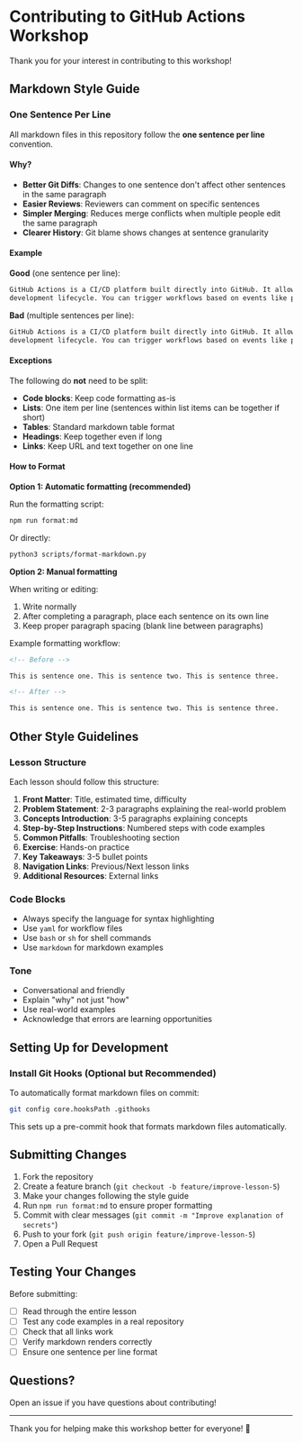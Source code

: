 # Contributing to GitHub Actions Workshop

Thank you for your interest in contributing to this workshop!

## Markdown Style Guide

### One Sentence Per Line

All markdown files in this repository follow the **one sentence per line** convention.

#### Why?

- **Better Git Diffs**: Changes to one sentence don't affect other sentences in the same paragraph
- **Easier Reviews**: Reviewers can comment on specific sentences
- **Simpler Merging**: Reduces merge conflicts when multiple people edit the same paragraph
- **Clearer History**: Git blame shows changes at sentence granularity

#### Example

**Good** (one sentence per line):

```markdown
GitHub Actions is a CI/CD platform built directly into GitHub. It allows you to automate tasks in your software
development lifecycle. You can trigger workflows based on events like pushes, pull requests, or schedules.
```

**Bad** (multiple sentences per line):

```markdown
GitHub Actions is a CI/CD platform built directly into GitHub. It allows you to automate tasks in your software
development lifecycle. You can trigger workflows based on events like pushes, pull requests, or schedules.
```

#### Exceptions

The following do **not** need to be split:

- **Code blocks**: Keep code formatting as-is
- **Lists**: One item per line (sentences within list items can be together if short)
- **Tables**: Standard markdown table format
- **Headings**: Keep together even if long
- **Links**: Keep URL and text together on one line

#### How to Format

**Option 1: Automatic formatting (recommended)**

Run the formatting script:

```bash
npm run format:md
```

Or directly:

```bash
python3 scripts/format-markdown.py
```

**Option 2: Manual formatting**

When writing or editing:

1. Write normally
2. After completing a paragraph, place each sentence on its own line
3. Keep proper paragraph spacing (blank line between paragraphs)

Example formatting workflow:

```markdown
<!-- Before -->

This is sentence one. This is sentence two. This is sentence three.

<!-- After -->

This is sentence one. This is sentence two. This is sentence three.
```

## Other Style Guidelines

### Lesson Structure

Each lesson should follow this structure:

1. **Front Matter**: Title, estimated time, difficulty
2. **Problem Statement**: 2-3 paragraphs explaining the real-world problem
3. **Concepts Introduction**: 3-5 paragraphs explaining concepts
4. **Step-by-Step Instructions**: Numbered steps with code examples
5. **Common Pitfalls**: Troubleshooting section
6. **Exercise**: Hands-on practice
7. **Key Takeaways**: 3-5 bullet points
8. **Navigation Links**: Previous/Next lesson links
9. **Additional Resources**: External links

### Code Blocks

- Always specify the language for syntax highlighting
- Use `yaml` for workflow files
- Use `bash` or `sh` for shell commands
- Use `markdown` for markdown examples

### Tone

- Conversational and friendly
- Explain "why" not just "how"
- Use real-world examples
- Acknowledge that errors are learning opportunities

## Setting Up for Development

### Install Git Hooks (Optional but Recommended)

To automatically format markdown files on commit:

```bash
git config core.hooksPath .githooks
```

This sets up a pre-commit hook that formats markdown files automatically.

## Submitting Changes

1. Fork the repository
2. Create a feature branch (`git checkout -b feature/improve-lesson-5`)
3. Make your changes following the style guide
4. Run `npm run format:md` to ensure proper formatting
5. Commit with clear messages (`git commit -m "Improve explanation of secrets"`)
6. Push to your fork (`git push origin feature/improve-lesson-5`)
7. Open a Pull Request

## Testing Your Changes

Before submitting:

- [ ] Read through the entire lesson
- [ ] Test any code examples in a real repository
- [ ] Check that all links work
- [ ] Verify markdown renders correctly
- [ ] Ensure one sentence per line format

## Questions?

Open an issue if you have questions about contributing!

---

Thank you for helping make this workshop better for everyone! 🎉
